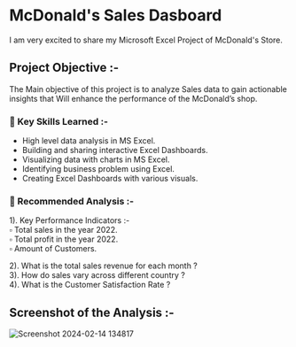 # McDonald's Sales Dasboard
I am very excited to share my Microsoft Excel Project of McDonald's Store.

## Project Objective :-
The Main objective of this project is to analyze Sales data to gain 
actionable insights that Will enhance the performance of the McDonald’s shop.


### 📌 Key Skills Learned :-
- High level data analysis in MS Excel.     
- Building and sharing interactive Excel Dashboards.     
- Visualizing data with charts in MS Excel.      
- Identifying business problem using Excel.       
- Creating Excel Dashboards with various visuals.       

### 📌 Recommended Analysis :-
1). Key Performance Indicators :-                   
                    ▫️ Total sales in the year 2022.            
                    ▫️ Total profit in the year 2022.            
                    ▫️ Amount of Customers.              

2). What is the total sales revenue for each month ?         
3). How do sales vary across different country ?           
4). What is the Customer Satisfaction Rate ?           


## Screenshot of the Analysis :-
![Screenshot 2024-02-14 134817](https://github.com/MyProjects-5/McDonald-s-Sales-Dashboard/assets/140932670/70e7df07-8d87-446e-83c5-c297c950d08f)

